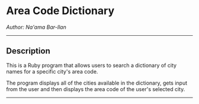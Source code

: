 # Area Code Dictionary

*Author: Na'ama Bar-Ilan*

----

## Description

This is a Ruby program that allows users to search a dictionary of city names for a specific city's area code. 

The program displays all of the cities available in the dictionary, gets input from the user and then displays the area code of the user's selected city. 

----
